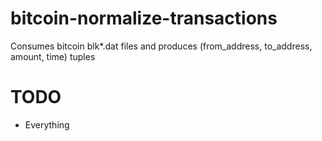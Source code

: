 # bitcoin-normalize-transactions
Consumes bitcoin blk*.dat files and produces (from_address, to_address, amount, time) tuples

# TODO

* Everything
